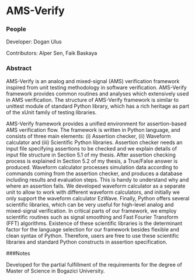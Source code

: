 AMS-Verify
==========

### People

Developer: Dogan Ulus

Contributors: Alper Sen, Faik Baskaya

### Abstract

AMS-Verify is an analog and mixed-signal (AMS) verification framework inspired from unit testing methodology in software verification. AMS-Verify framework provides common routines and analyses which extensively used in AMS verification. The structure of AMS-Verify framework is similar to unittest module of standard Python library, which has a rich heritage as part of the xUnit family of testing libraries.

AMS-Verify framework provides a unified environment for assertion-based AMS verification flow. The framework is written in Python language, and consists of three main elements: (i) Assertion checker, (ii) Waveform calculator and (iii) Scientific Python libraries. Assertion checker needs an input file specifying assertions to be checked and we explain details of input file structure in Section 5.1 of my thesis. After assertion checking process is explained in Section 5.2  of my thesis, a True/False answer is produced. Waveform calculator processes simulation data according to commands coming from the assertion checker, and produces a database including results and evaluation steps. This is handy to understand why and where an assertion fails. We developed waveform calculator as a separate unit to allow to work with different waveform calculators, and initially we only support the waveform calculator EzWave. Finally, Python offers several scientific libraries, which can be very useful for high-level analog and mixed-signal verification. In critical parts of our framework, we employ scientific routines such as signal smoothing and Fast Fourier Transform (FFT) algorithms. Existence of these scientific libraries is the determinant factor for the language selection for our framework besides flexible and clean syntax of Python. Therefore, users are free to use these scientific libraries and standard Python constructs in assertion specification.

###Notes

Developed for the partial fulfillment of the requirements for the degree of Master of Science in Bogazici University.
